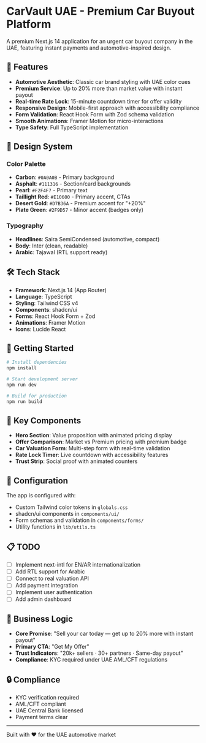 # CarVault UAE - Premium Car Buyout Platform

A premium Next.js 14 application for an urgent car buyout company in the UAE, featuring instant payments and automotive-inspired design.

## 🚗 Features

- **Automotive Aesthetic**: Classic car brand styling with UAE color cues
- **Premium Service**: Up to 20% more than market value with instant payout
- **Real-time Rate Lock**: 15-minute countdown timer for offer validity
- **Responsive Design**: Mobile-first approach with accessibility compliance
- **Form Validation**: React Hook Form with Zod schema validation
- **Smooth Animations**: Framer Motion for micro-interactions
- **Type Safety**: Full TypeScript implementation

## 🎨 Design System

### Color Palette
- **Carbon**: `#0A0A0B` - Primary background
- **Asphalt**: `#111316` - Section/card backgrounds  
- **Pearl**: `#F2F4F7` - Primary text
- **Taillight Red**: `#E10600` - Primary accent, CTAs
- **Desert Gold**: `#D7B36A` - Premium accent for "+20%"
- **Plate Green**: `#2F9D57` - Minor accent (badges only)

### Typography
- **Headlines**: Saira SemiCondensed (automotive, compact)
- **Body**: Inter (clean, readable)
- **Arabic**: Tajawal (RTL support ready)

## 🛠 Tech Stack

- **Framework**: Next.js 14 (App Router)
- **Language**: TypeScript
- **Styling**: Tailwind CSS v4
- **Components**: shadcn/ui
- **Forms**: React Hook Form + Zod
- **Animations**: Framer Motion
- **Icons**: Lucide React

## 🚀 Getting Started

```bash
# Install dependencies
npm install

# Start development server
npm run dev

# Build for production
npm run build
```

## 📱 Key Components

- **Hero Section**: Value proposition with animated pricing display
- **Offer Comparison**: Market vs Premium pricing with premium badge
- **Car Valuation Form**: Multi-step form with real-time validation
- **Rate Lock Timer**: Live countdown with accessibility features
- **Trust Strip**: Social proof with animated counters

## 🔧 Configuration

The app is configured with:
- Custom Tailwind color tokens in `globals.css`
- shadcn/ui components in `components/ui/`
- Form schemas and validation in `components/forms/`
- Utility functions in `lib/utils.ts`

## 📋 TODO

- [ ] Implement next-intl for EN/AR internationalization
- [ ] Add RTL support for Arabic
- [ ] Connect to real valuation API
- [ ] Add payment integration
- [ ] Implement user authentication
- [ ] Add admin dashboard

## 🎯 Business Logic

- **Core Promise**: "Sell your car today — get up to 20% more with instant payout"
- **Primary CTA**: "Get My Offer"
- **Trust Indicators**: "20k+ sellers · 30+ partners · Same-day payout"
- **Compliance**: KYC required under UAE AML/CFT regulations

## 🔒 Compliance

- KYC verification required
- AML/CFT compliant
- UAE Central Bank licensed
- Payment terms clear

---

Built with ❤️ for the UAE automotive market
